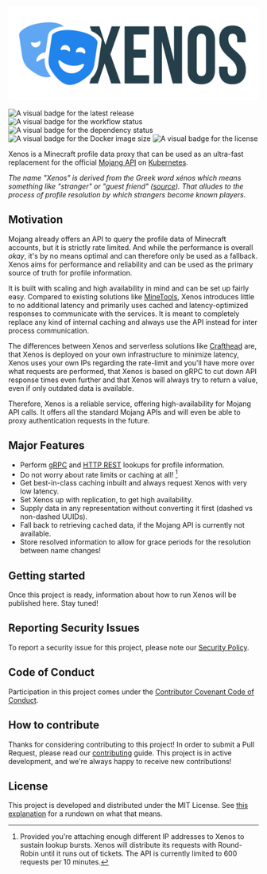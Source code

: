 ![The official Logo of Xenos](.github/images/logo.png "Xenos")

![A visual badge for the latest release](https://img.shields.io/github/v/release/scrayosnet/xenos "Latest Release")
![A visual badge for the workflow status](https://img.shields.io/github/actions/workflow/status/scrayosnet/xenos/docker.yaml "Workflow Status")
![A visual badge for the dependency status](https://img.shields.io/librariesio/github/scrayosnet/xenos "Dependencies")
![A visual badge for the Docker image size](https://img.shields.io/docker/image-size/scrayosug/xenos "Image Size")
![A visual badge for the license](https://img.shields.io/github/license/scrayosnet/xenos "License")

Xenos is a Minecraft profile data proxy that can be used as an ultra-fast replacement for the
official [Mojang API][mojang-api-docs] on [Kubernetes][kubernetes].

*The name "Xenos" is derived from the Greek word xénos which means something like "stranger" or "guest
friend" ([source][name-source]). That alludes to the process of profile resolution by which strangers become known
players.*

## Motivation

Mojang already offers an API to query the profile data of Minecraft accounts, but it is strictly rate limited. And while
the performance is overall *okay*, it's by no means optimal and can therefore only be used as a fallback. Xenos aims for
performance and reliability and can be used as the primary source of truth for profile information.

It is built with scaling and high availability in mind and can be set up fairly easy. Compared to existing solutions
like [MineTools][minetools-docs], Xenos introduces little to no additional latency and primarily uses cached and
latency-optimized responses to communicate with the services. It is meant to completely replace any kind of internal
caching and always use the API instead for inter process communication.

The differences between Xenos and serverless solutions like [Crafthead][crafthead-docs] are, that Xenos is deployed on
your own infrastructure to minimize latency, Xenos uses your own IPs regarding the rate-limit and you'll have more
over what requests are performed, that Xenos is based on gRPC to cut down API response times even further and that
Xenos will always try to return a value, even if only outdated data is available.

Therefore, Xenos is a reliable service, offering high-availability for Mojang API calls. It offers all the standard
Mojang APIs and will even be able to proxy authentication requests in the future.

## Major Features

* Perform [gRPC][grpc-docs] and [HTTP REST][rest-docs] lookups for profile information.
* Do not worry about rate limits or caching at all! [^1]
* Get best-in-class caching inbuilt and always request Xenos with very low latency.
* Set Xenos up with replication, to get high availability.
* Supply data in any representation without converting it first (dashed vs non-dashed UUIDs).
* Fall back to retrieving cached data, if the Mojang API is currently not available.
* Store resolved information to allow for grace periods for the resolution between name changes!

## Getting started

Once this project is ready, information about how to run Xenos will be published here. Stay tuned!

## Reporting Security Issues

To report a security issue for this project, please note our [Security Policy][security-policy].

## Code of Conduct

Participation in this project comes under the [Contributor Covenant Code of Conduct][code-of-conduct].

## How to contribute

Thanks for considering contributing to this project! In order to submit a Pull Request, please read
our [contributing][contributing-guide] guide. This project is in active development, and we're always happy to receive
new contributions!

## License

This project is developed and distributed under the MIT License. See [this explanation][mit-license-doc] for a rundown
on what that means.

[mojang-api-docs]: https://wiki.vg/Mojang_API

[kubernetes]: https://kubernetes.io/

[name-source]: https://en.wikipedia.org/wiki/Xenos_(Greek)

[minetools-docs]: https://api.minetools.eu/

[crafthead-docs]: https://crafthead.net/

[grpc-docs]: https://grpc.io/

[rest-docs]: https://en.wikipedia.org/wiki/Representational_state_transfer

[security-policy]: SECURITY.md

[code-of-conduct]: CODE_OF_CONDUCT.md

[contributing-guide]: CONTRIBUTING.md

[mit-license-doc]: https://choosealicense.com/licenses/mit/

[^1]: Provided you're attaching enough different IP addresses to Xenos to sustain lookup bursts. Xenos will distribute
its requests with Round-Robin until it runs out of tickets. The API is currently limited to 600 requests per 10 minutes.

